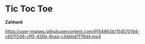 # Tic Toc Toe

**Zahhard**


https://user-images.githubusercontent.com/91548634/154570194-c657f246-cff5-426b-8cea-c3dbbd7f76d4.mp4
